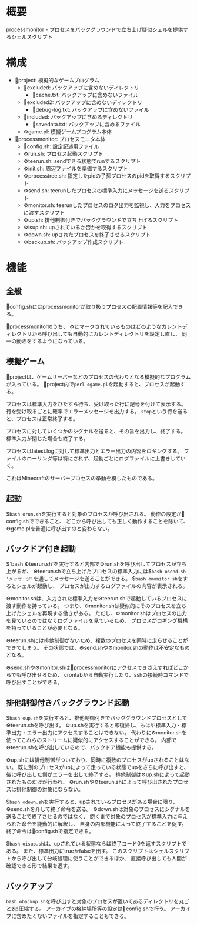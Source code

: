 
# 概要

processmonitor - プロセスをバックグラウンドで立ち上げ疑似シェルを提供するシェルスクリプト

# 構成

- 📂project: 模擬的なゲームプログラム
  - 📂excluded: バックアップに含めないディレクトリ
    - 📄cache.txt: バックアップに含めないファイル
  - 📂excluded2: バックアップに含めないディレクトリ
    - 📄debug-log.txt: バックアップに含めないファイル
  - 📂included: バックアップに含めるディレクトリ
    - 📄savedata.txt: バックアップに含めるファイル
  - ⚙game.pl: 模擬ゲームプログラム本体
- 📂processmonitor: プロセスモニタ本体
  - 📝config.sh: 設定記述用ファイル
  - ⚙run.sh: プロセス起動スクリプト
  - ⚙teerun.sh: sendできる状態でrunするスクリプト
  - ⚙init.sh: 周辺ファイルを準備するスクリプト
  - ⚙processtree.sh: 指定したpidの子孫プロセスのpidを取得するスクリプト
  - ⚙send.sh: teerunしたプロセスの標準入力にメッセージを送るスクリプト
  - ⚙monitor.sh: teerunしたプロセスのログ出力を監視し、入力をプロセスに渡すスクリプト
  - ⚙up.sh: 排他制御付きでバックグラウンドで立ち上げるスクリプト
  - ⚙isup.sh: upされているか否かを取得するスクリプト
  - ⚙down.sh: upされたプロセスを終了させるスクリプト
  - ⚙backup.sh: バックアップ作成スクリプト

# 機能

## 全般

📝config.shにはprocessmonitorが取り扱うプロセスの配置情報等を記入できる。

📂processmonitorのうち、
⚙とマークされているものはどのようなカレントディレクトリから呼び出しても自動的にカレントディレクトリを設定し直し、
同一の動きをするようになっている。

## 模擬ゲーム

📂projectは、ゲームサーバーなどのプロセスの代わりとなる模擬的なプログラムが入っている。
📂project内で`perl ⚙game.pl`を起動すると、プロセスが起動する。

プロセスは標準入力をひたすら待ち、受け取った行に記号を付けて表示する。
行を受け取るごとに確率でエラーメッセージを出力する。
`stop`という行を送ると、プロセスは正常終了する。

プロセスに対していくつかのシグナルを送ると、その旨を出力し、終了する。
標準入力が閉じた場合も終了する。

プロセスはlatest.logに対して標準出力とエラー出力の内容をロギングする。
ファイルのローリング等は特にされず、起動ごとにログファイルに上書きしていく。

これはMinecraftのサーバープロセスの挙動を模したものである。

## 起動

$`bash ⚙run.sh`を実行すると対象のプロセスが呼び出される。
動作の設定が📝config.shでできること、
どこから呼び出しても正しく動作することを除いて、
⚙game.plを普通に呼び出すのと変わらない。

## バックドア付き起動

$`bash ⚙teerun.sh`を実行すると内部で⚙run.shを呼び出してプロセスが立ち上がるが、
⚙teerun.shで立ち上げたプロセスの標準入力には$`bash ⚙send.sh 'メッセージ'`を通してメッセージを送ることができる。
$`bash ⚙monitor.sh`をするとシェルが起動し、
プロセスが出力するログファイルの内容が表示される。

⚙monitor.shは、入力された標準入力を⚙teerun.shで起動しているプロセスに渡す動作を持っている。
つまり、⚙monitor.shは疑似的にそのプロセスを立ち上げたシェルを再現する働きがある。
ただし、⚙monitor.shはプロセスの出力を見ているのではなくログファイルを見ているため、
プロセスがロギング機構を持っていることが必要となる。

⚙teerun.shには排他制御がないため、複数のプロセスを同時に走らせることができてしまう。
その状態では、⚙send.shや⚙monitor.shの動作は不安定なものとなる。

⚙send.shや⚙monitor.shは📂processmonitorにアクセスできさえすればどこからでも呼び出せるため、
crontabから自動実行したり、sshの接続時コマンドで呼び出すことができる。

## 排他制御付きバックグラウンド起動

$`bash ⚙up.sh`を実行すると、排他制御付きでバックグラウンドプロセスとして⚙teerun.shを呼び出す。
⚙up.shを実行すると即復帰し、もはや標準入力・標準出力・エラー出力にアクセスすることはできない。
代わりに⚙monitor.shを使ってこれらのストリームに疑似的にアクセスすることができる。
内部で⚙teerun.shを呼び出しているので、バックドア機能も提供する。

⚙up.shには排他制御がついており、同時に複数のプロセスがupされることはない。
既に別のプロセスがupによって走っている状態でupをさらに呼び出すと、
後に呼び出した側がエラーを出して終了する。
排他制御は⚙up.shによって起動されたものだけが行われ、
⚙run.shや⚙teerun.shによって呼び出されたプロセスは排他制御の対象にならない。

$`bash ⚙down.sh`を実行すると、upされているプロセスがある場合に限り、
⚙send.shを介して終了命令を送る。
⚙down.shは対象のプロセスにシグナルを送ることで終了させるのではなく、
飽くまで対象のプロセスが標準入力に与えられた命令を能動的に解釈し、
自身の内部機能によって終了することを促す。
終了命令は📝config.shで指定できる。

$`bash ⚙isup.sh`は、upされている状態ならば終了コード0を返すスクリプトである。
また、標準出力にtrueかfalseを出す。
このスクリプトはシェルスクリプトから呼び出して分岐処理に使うことができるほか、
直接呼び出しても人間が確認できる形で結果を返す。

## バックアップ

`bash ⚙backup.sh`を呼び出すと対象のプロセスが置いてあるディレクトリを丸ごとzip圧縮する。
アーカイブの格納場所等の設定は📝config.shで行う。
アーカイブに含めたくないファイルを指定することもできる。

